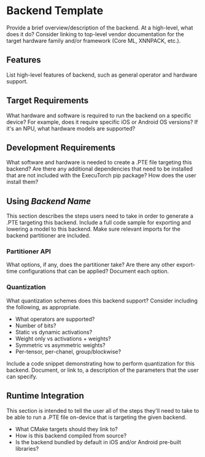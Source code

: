 # Backend Template

Provide a brief overview/description of the backend. At a high-level, what does it do? Consider linking to top-level vendor documentation for the target hardware family and/or framework (Core ML, XNNPACK, etc.).

## Features

List high-level features of backend, such as general operator and hardware support.

## Target Requirements

What hardware and software is required to run the backend on a specific device? For example, does it require specific iOS or Android OS versions? If it's an NPU, what hardware models are supported?

## Development Requirements

What software and hardware is needed to create a .PTE file targeting this backend? Are there any additional dependencies that need to be installed that are not included with the ExecuTorch pip package? How does the user install them?

## Using *Backend Name*

This section describes the steps users need to take in order to generate a .PTE targeting this backend. Include a full code sample for exporting and lowering a model to this backend. Make sure relevant imports for the backend partitioner are included.

### Partitioner API

What options, if any, does the partitioner take? Are there any other export-time configurations that can be applied? Document each option.

### Quantization

What quantization schemes does this backend support? Consider including the following, as appropriate.
- What operators are supported?
- Number of bits?
- Static vs dynamic activations?
- Weight only vs activations + weights?
- Symmetric vs asymmetric weights?
- Per-tensor, per-chanel, group/blockwise?

Include a code snippet demonstrating how to perform quantization for this backend. Document, or link to, a description of the parameters that the user can specify.

## Runtime Integration

This section is intended to tell the user all of the steps they'll need to take to be able to run a .PTE file on-device that is targeting the given backend.
- What CMake targets should they link to?
- How is this backend compiled from source?
- Is the backend bundled by default in iOS and/or Android pre-built libraries?
